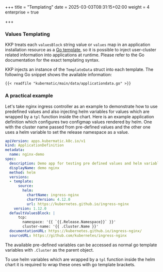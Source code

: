 +++
title = "Templating"
date = 2025-03-03T08:31:15+02:00
weight = 4
enterprise = true

+++

### Values Templating

KKP treats each `valuesBlock` string value or `values` map in an application installation resource as a
[Go template](https://golang.org/pkg/text/template/), so it is possible to inject user-cluster related information into applications at runtime. Please refer to the Go documentation for
the exact templating syntax.

KKP injects an instance of the `TemplateData` struct into each template. The following
Go snippet shows the available information:

```
{{< readfile "kubermatic/main/data/applicationdata.go" >}}
```

### A practical example

Let's take nginx ingress controller as an example to demonstrate how to use predefined values and also injecting helm variables for values which are wrapped by a `tpl` function inside the chart. Here is an example application definition which configures two configmap values rendered by helm. One with the cluster name passed from pre-defined values and the other one uses a helm variable to set the release namespace as a value.

```yaml
apiVersion: apps.kubermatic.k8c.io/v1
kind: ApplicationDefinition
metadata:
  name: nginx-demo
spec:
  description: Demo app for testing pre defined values and helm variables
  displayName: demo nginx
  method: helm
  versions:
  - template:
      source:
        helm:
          chartName: ingress-nginx
          chartVersion: 4.12.0
          url: https://kubernetes.github.io/ingress-nginx
    version: 1.12.0
  defaultValuesBlock: |
      tcp:
        namespace: '{{ `{{.Release.Namespace}}` }}'
        cluster-name: '{{ .Cluster.Name }}'
  documentationURL: https://kubernetes.github.io/ingress-nginx/
  sourceURL: https://github.com/kubernetes/ingress-nginx
```

The available pre-defined variables can be accessed as normal go template variables with `.Cluster` as the parent object.

To use helm variables which are wrapped by a `tpl` function inside the helm chart it is required to wrap these ones with go template brackets.
